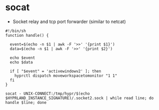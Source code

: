 # socat

- Socket relay and tcp port forwarder (similar to netcat)

```shell
#!/bin/sh
function handle() {

  event=$(echo -n $1 | awk -F '>>' '{print $1}')
  data=$(echo -n $1 | awk -F '>>' '{print $2}')

  echo $event
  echo $data

  if [ "$event" = 'activewindowv2' ]; then
    hyprctl dispatch moveworkspacetomonitor "1 1"
  fi
}

socat - UNIX-CONNECT:/tmp/hypr/$(echo $HYPRLAND_INSTANCE_SIGNATURE)/.socket2.sock | while read line; do handle $line; done
```
